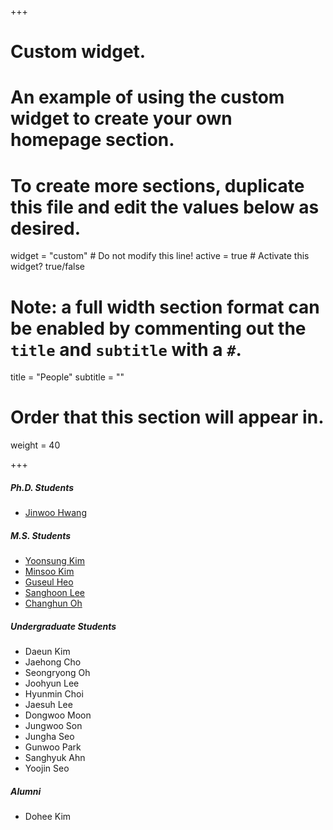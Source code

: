 +++
# Custom widget.
# An example of using the custom widget to create your own homepage section.
# To create more sections, duplicate this file and edit the values below as desired.
widget = "custom"  # Do not modify this line!
active = true  # Activate this widget? true/false

# Note: a full width section format can be enabled by commenting out the `title` and `subtitle` with a `#`.
title = "People"
subtitle = ""

# Order that this section will appear in.
weight = 40


+++

#####	Ph.D. Students	
-	<a href="https://jinuhwang.github.io/">Jinwoo Hwang</a> 

#####	M.S. Students	
<!-- <a href="https://kdheejb7.github.io">Dohee Kim</a> -->
-	<a href="https://yoonsung-kim.github.io/">Yoonsung Kim</a> 
-	<a href="https://kms040411.github.io/">Minsoo Kim</a> 
-	<a href="https://sites.google.com/view/guseul-heo/">Guseul Heo</a>
-	<a href="https://canplane.netlify.app/about">Sanghoon Lee</a>
-	<a href="">Changhun Oh</a>

##### Undergraduate Students
- 	Daeun Kim
- 	Jaehong Cho
-	Seongryong Oh
-	Joohyun Lee
- 	Hyunmin Choi
-	Jaesuh Lee
-	Dongwoo Moon
-	Jungwoo Son
-	Jungha Seo
-	Gunwoo Park
-	Sanghyuk Ahn
-	Yoojin Seo

##### Alumni
-	Dohee Kim	


